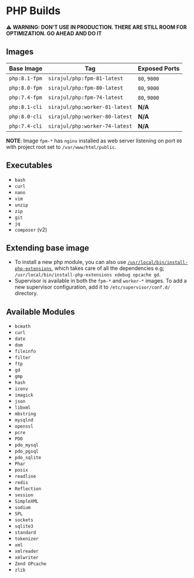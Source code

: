 # PHP Builds

:warning: **WARNING: DON'T USE IN PRODUCTION. THERE ARE STILL ROOM FOR OPTIMIZATION. GO AHEAD AND DO IT**

## Images

|  Base Image   |  Tag                           | Exposed Ports |
|---------------|--------------------------------|---------------|
| `php:8.1-fpm` | `sirajul/php:fpm-81-latest`    | `80`, `9000`  |
| `php:8.0-fpm` | `sirajul/php:fpm-80-latest`    | `80`, `9000`  |
| `php:7.4-fpm` | `sirajul/php:fpm-74-latest`    | `80`, `9000`  |
| `php:8.1-cli` | `sirajul/php:worker-81-latest` | **N/A**       |
| `php:8.0-cli` | `sirajul/php:worker-80-latest` | **N/A**       |
| `php:7.4-cli` | `sirajul/php:worker-74-latest` | **N/A**       |

**NOTE**: Image `fpm-*` has `nginx` installed as web server listening on port `80` with project root set to `/var/www/html/public`.

## Executables

- `bash`
- `curl`
- `nano`
- `vim`
- `unzip`
- `zip`
- `git`
- `jq`
- `composer` (v2)

## Extending base image

- To install a new php module, you can also use [`/usr/local/bin/install-php-extensions`](https://github.com/mlocati/docker-php-extension-installer), which takes care of all the dependencies e.g; `/usr/local/bin/install-php-extensions xdebug opcache gd`.
- Supervisor is available in both the `fpm-*` and `worker-*` images. To add a new supervisor configuration, add it to `/etc/supervisor/conf.d/` directory.

## Available Modules

- `bcmath`
- `curl`
- `date`
- `dom`
- `fileinfo`
- `filter`
- `ftp`
- `gd`
- `gmp`
- `hash`
- `iconv`
- `imagick`
- `json`
- `libxml`
- `mbstring`
- `mysqlnd`
- `openssl`
- `pcre`
- `PDO`
- `pdo_mysql`
- `pdo_pgsql`
- `pdo_sqlite`
- `Phar`
- `posix`
- `readline`
- `redis`
- `Reflection`
- `session`
- `SimpleXML`
- `sodium`
- `SPL`
- `sockets`
- `sqlite3`
- `standard`
- `tokenizer`
- `xml`
- `xmlreader`
- `xmlwriter`
- `Zend OPcache`
- `zlib`
